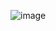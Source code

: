 
![image](https://github.com/chanchanwoong/algorithm/assets/128444378/15020069-46a8-4f1c-ba7d-e5e8b34ad9ac)
